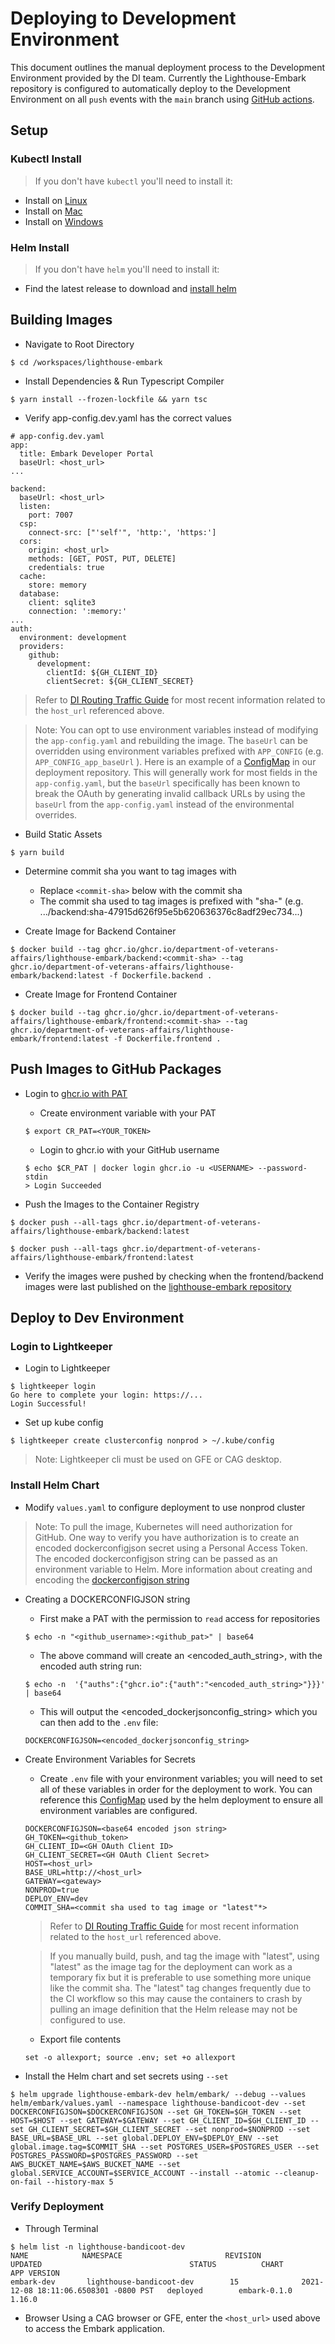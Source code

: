 # Deploying to Development Environment
This document outlines the manual deployment process to the Development Environment provided by the DI team. Currently the Lighthouse-Embark repository is configured to automatically deploy to the Development Environment on all `push` events with the `main` branch using [GitHub actions](https://github.com/department-of-veterans-affairs/lighthouse-embark/blob/main/.github/workflows/cicd.yml).


## Setup

### Kubectl Install

> If you don't have `kubectl` you'll need to install it:

- Install on [Linux](https://kubernetes.io/docs/tasks/tools/install-kubectl-linux/)
- Install on [Mac](https://kubernetes.io/docs/tasks/tools/install-kubectl-macos/)
- Install on [Windows](https://kubernetes.io/docs/tasks/tools/install-kubectl-windows/)

### Helm Install

> If you don't have `helm` you'll need to install it:

- Find the latest release to download and [install helm](https://github.com/helm/helm/releases)

## Building Images

- Navigate to Root Directory

```
$ cd /workspaces/lighthouse-embark
```

- Install Dependencies & Run Typescript Compiler

```
$ yarn install --frozen-lockfile && yarn tsc
```

- Verify app-config.dev.yaml has the correct values

```
# app-config.dev.yaml
app:
  title: Embark Developer Portal
  baseUrl: <host_url>
...

backend:
  baseUrl: <host_url>
  listen:
    port: 7007
  csp:
    connect-src: ["'self'", 'http:', 'https:']
  cors:
    origin: <host_url>
    methods: [GET, POST, PUT, DELETE]
    credentials: true
  cache:
    store: memory
  database:
    client: sqlite3
    connection: ':memory:'
...
auth:
  environment: development
  providers:
    github:
      development:
        clientId: ${GH_CLIENT_ID}
        clientSecret: ${GH_CLIENT_SECRET}
```

> Refer to [DI Routing Traffic Guide](https://github.com/department-of-veterans-affairs/lighthouse-di-platform-servicemesh/blob/main/docs/routing-traffic.md) for most recent information related to the `host_url` referenced above.

> Note: You can opt to use environment variables instead of modifying the `app-config.yaml` and rebuilding the image. The `baseUrl` can be overridden using environment variables prefixed with `APP_CONFIG` (e.g. `APP_CONFIG_app_baseUrl` ). Here is an example of a [ConfigMap](https://github.com/department-of-veterans-affairs/embark-deployment/blob/main/dist/dev/dev.yaml#L2) in our deployment repository. This will generally work for most fields in the `app-config.yaml`, but the `baseUrl` specifically has been known to break the OAuth by generating invalid callback URLs by using the `baseUrl` from the `app-config.yaml` instead of the environmental overrides. 


- Build Static Assets

```
$ yarn build
```

- Determine commit sha you want to tag images with

  - Replace `<commit-sha>` below with the commit sha
  - The commit sha used to tag images is prefixed with "sha-" (e.g. .../backend:sha-47915d626f95e5b620636376c8adf29ec734...)

- Create Image for Backend Container

```
$ docker build --tag ghcr.io/ghcr.io/department-of-veterans-affairs/lighthouse-embark/backend:<commit-sha> --tag ghcr.io/department-of-veterans-affairs/lighthouse-embark/backend:latest -f Dockerfile.backend .
```

- Create Image for Frontend Container

```
$ docker build --tag ghcr.io/ghcr.io/department-of-veterans-affairs/lighthouse-embark/frontend:<commit-sha> --tag ghcr.io/department-of-veterans-affairs/lighthouse-embark/frontend:latest -f Dockerfile.frontend .
```

## Push Images to GitHub Packages

- Login to [ghcr.io with PAT](https://docs.github.com/en/packages/working-with-a-github-packages-registry/working-with-the-container-registry)

  - Create environment variable with your PAT

  ```
  $ export CR_PAT=<YOUR_TOKEN>
  ```

  - Login to ghcr.io with your GitHub username

  ```
  $ echo $CR_PAT | docker login ghcr.io -u <USERNAME> --password-stdin
  > Login Succeeded
  ```

- Push the Images to the Container Registry

```
$ docker push --all-tags ghcr.io/department-of-veterans-affairs/lighthouse-embark/backend:latest
```

```
$ docker push --all-tags ghcr.io/department-of-veterans-affairs/lighthouse-embark/frontend:latest
```

- Verify the images were pushed by checking when the frontend/backend images were last published on the [lighthouse-embark repository](https://github.com/orgs/department-of-veterans-affairs/packages?repo_name=lighthouse-embark)

## Deploy to Dev Environment

### Login to Lightkeeper

- Login to Lightkeeper

```
$ lightkeeper login
Go here to complete your login: https://...
Login Successful!
```

- Set up kube config

```
$ lightkeeper create clusterconfig nonprod > ~/.kube/config
```
> Note: Lightkeeper cli must be used on GFE or CAG desktop.

### Install Helm Chart

- Modify `values.yaml` to configure deployment to use nonprod cluster

> Note: To pull the image, Kubernetes will need authorization for GitHub. One way to verify you have authorization is to create an encoded dockerconfigjson secret using a Personal Access Token. The encoded dockerconfigjson string can be passed as an environment variable to Helm. More information about creating and encoding the [dockerconfigjson string](https://kubernetes.io/docs/tasks/configure-pod-container/pull-image-private-registry/)

- Creating a DOCKERCONFIGJSON string

  - First make a PAT with the permission to `read` access for repositories

  ```
  $ echo -n "<github_username>:<github_pat>" | base64
  ```

  - The above command will create an <encoded_auth_string>, with the encoded auth string run:

  ```
  $ echo -n  '{"auths":{"ghcr.io":{"auth":"<encoded_auth_string>"}}}' | base64
  ```

  - This will output the <encoded_dockerjsonconfig_string> which you can then add to the `.env` file:

  ```
  DOCKERCONFIGJSON=<encoded_dockerjsonconfig_string>
  ```

- Create Environment Variables for Secrets

  - Create `.env` file with your environment variables; you will need to set all of these variables in order for the deployment to work. You can reference this [ConfigMap](https://github.com/department-of-veterans-affairs/lighthouse-embark/blob/main/helm/embark/templates/configmap.yaml) used by the helm deployment to ensure all environment variables are configured.

  ```
  DOCKERCONFIGJSON=<base64 encoded json string>
  GH_TOKEN=<github_token>
  GH_CLIENT_ID=<GH OAuth Client ID>
  GH_CLIENT_SECRET=<GH OAuth Client Secret>
  HOST=<host_url>
  BASE_URL=http://<host_url>
  GATEWAY=<gateway>
  NONPROD=true
  DEPLOY_ENV=dev
  COMMIT_SHA=<commit sha used to tag image or "latest"*>
  ```

  > Refer to [DI Routing Traffic Guide](https://github.com/department-of-veterans-affairs/lighthouse-di-platform-servicemesh/blob/main/docs/routing-traffic.md) for most recent information related to the `host_url` referenced above.

  > If you manually build, push, and tag the image with "latest", using "latest" as the image tag for the deployment can work as a temporary fix but it is preferable to use something more unique like the commit sha. The "latest" tag changes frequently due to the CI workflow so this may cause the containers to crash by pulling an image definition that the Helm release may not be configured to use.

  - Export file contents

  ```
  set -o allexport; source .env; set +o allexport
  ```

- Install the Helm chart and set secrets using `--set`

```
$ helm upgrade lighthouse-embark-dev helm/embark/ --debug --values helm/embark/values.yaml --namespace lighthouse-bandicoot-dev --set DOCKERCONFIGJSON=$DOCKERCONFIGJSON --set GH_TOKEN=$GH_TOKEN --set HOST=$HOST --set GATEWAY=$GATEWAY --set GH_CLIENT_ID=$GH_CLIENT_ID --set GH_CLIENT_SECRET=$GH_CLIENT_SECRET --set nonprod=$NONPROD --set BASE_URL=$BASE_URL --set global.DEPLOY_ENV=$DEPLOY_ENV --set global.image.tag=$COMMIT_SHA --set POSTGRES_USER=$POSTGRES_USER --set POSTGRES_PASSWORD=$POSTGRES_PASSWORD --set AWS_BUCKET_NAME=$AWS_BUCKET_NAME --set global.SERVICE_ACCOUNT=$SERVICE_ACCOUNT --install --atomic --cleanup-on-fail --history-max 5
```

### Verify Deployment

- Through Terminal

```
$ helm list -n lighthouse-bandicoot-dev
NAME            NAMESPACE                       REVISION        UPDATED                                 STATUS          CHART                           APP VERSION
embark-dev       lighthouse-bandicoot-dev        15              2021-12-08 18:11:06.6508301 -0800 PST   deployed        embark-0.1.0                    1.16.0
```

- Browser
Using a CAG browser or GFE, enter the `<host_url>` used above to access the Embark application.


